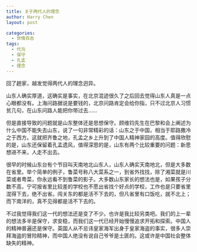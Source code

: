 ```yaml
---
title: 关于两代人的理念
author: Harry Chen
layout: post

categories:
  - 世情百态
tags:
  - 代沟
  - 保守
  - 孔孟
  - 理念
---
```


  回了趟家，越发觉得两代人的理念迥异。

  山东人确实厚道，这确实是事实，在北京混迹很久了之后回去觉得山东人真是一点心眼都没有。上海问路据说是要钱的，北京问路肯定会给你指，只不过北京人习惯贫几句，在山东问路人能把你带过去……

  但是直接导致的问题就是山东整体还是思想保守。顾维钧先生在巴黎和会上阐述为什么中国不能失去山东，说了一句非常精彩的话：山东之于中国，相当于耶路撒冷之于西方。这就把齐鲁之地，孔孟之乡上升到了中国人精神家园的高度。值得欣慰的是，山东还保留着孔孟遗风，值得深思的是，山东有两个比较重要的问题：新思想进不来，人走不出去。

  很早的时候山东台有个节目叫天南地北山东人，山东人确实天南地北，但是大多数在省里。举个简单的例子，鲁菜号称八大菜系之一，到省外找找，除了湘菜就是川菜或者粤菜，你永远看不到鲁菜的影子。大多数山东家长的想法也是，如果孩子分数不高，宁可报省里比较差的学校也不愿出省找个好点的学校，工作也是只要省里混得下去，绝不出省。闯关东的都是活不下去的，但凡省里有口饭吃，就不北上；而下南洋的，真不见得都是活不下去的。

  不过我觉得我们这一代的想法还是变了不少。也许是我比较另类吧。我们的上一辈的想法多半是保守，求安稳，而我们这一代已经开始慢慢追求开拓和探索。中国人的精神普遍还是保守。英国人从不忌讳皇家海军出身于皇家海盗的事实，很多人崇拜海盗的冒险精神，而中国人绝没有说自己爷爷是土匪的。这或许是中国社会整体缺失的精神。
